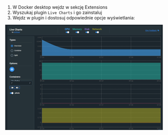1. W Docker desktop wejdz w sekcję Extensions
2. Wyszukaj plugin `Live Charts` i go zainstaluj
3. Wejdz w plugin i dostosuj odpowiednie opcje wyświetlania:

![Live charts](/grafiki/live_charts.png)